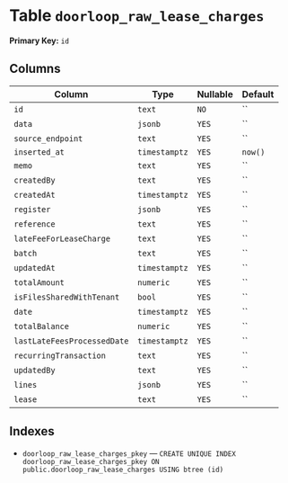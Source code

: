 # Table `doorloop_raw_lease_charges`

**Primary Key:** `id`

## Columns

| Column | Type | Nullable | Default |
|---|---|---|---|
| `id` | `text` | `NO` | `` |
| `data` | `jsonb` | `YES` | `` |
| `source_endpoint` | `text` | `YES` | `` |
| `inserted_at` | `timestamptz` | `YES` | `now()` |
| `memo` | `text` | `YES` | `` |
| `createdBy` | `text` | `YES` | `` |
| `createdAt` | `timestamptz` | `YES` | `` |
| `register` | `jsonb` | `YES` | `` |
| `reference` | `text` | `YES` | `` |
| `lateFeeForLeaseCharge` | `text` | `YES` | `` |
| `batch` | `text` | `YES` | `` |
| `updatedAt` | `timestamptz` | `YES` | `` |
| `totalAmount` | `numeric` | `YES` | `` |
| `isFilesSharedWithTenant` | `bool` | `YES` | `` |
| `date` | `timestamptz` | `YES` | `` |
| `totalBalance` | `numeric` | `YES` | `` |
| `lastLateFeesProcessedDate` | `timestamptz` | `YES` | `` |
| `recurringTransaction` | `text` | `YES` | `` |
| `updatedBy` | `text` | `YES` | `` |
| `lines` | `jsonb` | `YES` | `` |
| `lease` | `text` | `YES` | `` |

## Indexes

- `doorloop_raw_lease_charges_pkey` — `CREATE UNIQUE INDEX doorloop_raw_lease_charges_pkey ON public.doorloop_raw_lease_charges USING btree (id)`